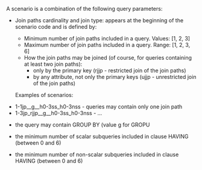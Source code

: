 A scenario is a combination of the following query parameters:

- Join paths cardinality and join type: appears at the beginning of the scenario code and is defined by:
  * Minimum number of join paths included in a query. Values: [1, 2, 3]
  * Maximum number of join paths included in a query. Range: [1, 2, 3, 6]
  * How the join paths may be joined (of course, for queries containing at least two join paths):
    - only by the primary key (rjjp - restricted join of the join paths)
    - by any attribute, not only the primary keys (ujjp - unrestricted join of the join paths)

  Examples of scenarios:
* 1-1jp__g__h0-3ss_h0-3nss - queries may contain only one join path
* 1-3jp_rjjp__g__h0-3ss_h0-3nss - ...


- the query may contain GROUP BY (value g for GROPU

- the minimum number of scalar subqueries included in clause HAVING (between 0 and 6)

- the minimum number of non-scalar subqueries included in clause HAVING (between 0 and 6)


